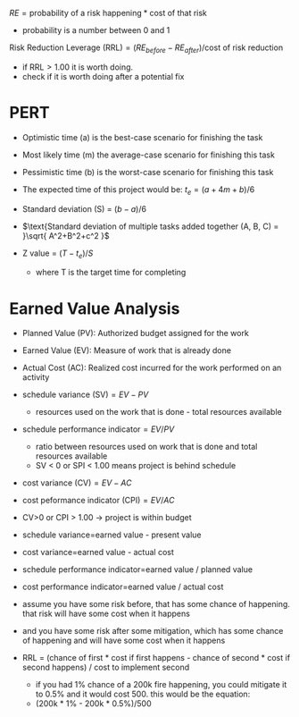 $RE = \text{probability of a risk happening}*\text{cost of that risk}$
- probability is a number between 0 and 1

$\text{Risk Reduction Leverage (RRL)}=(RE_{before}-RE_{after})/\text{cost of risk reduction}$
- if $\text{RRL}>1.00$ it is worth doing.
- check if it is worth doing after a potential fix

# PERT 
- $\text{Optimistic time (a) is the best-case scenario for finishing the task}$
- $\text{Most likely time (m) the average-case scenario for finishing this task}$
- $\text{Pessimistic time (b) is the worst-case scenario for finishing this task}$

- $\text{The expected time of this project would be: }t_{e}=(a+4m+b)/6$
- $\text{Standard deviation (S) = }(b-a)/6$
- $\text{Standard deviation of multiple tasks added together (A, B, C) = }\sqrt{ A^2+B^2+c^2 }$
- $\text{Z value = }(T-t_{e})/S$
	- $\text{where T is the target time for completing}$

# Earned Value Analysis 
- $\text{Planned Value (PV): Authorized budget assigned for the work}$
- $\text{Earned Value (EV): Measure of work that is already done}$
- $\text{Actual Cost (AC): Realized cost incurred for the work performed on an activity}$
- $\text{schedule variance (SV)} = EV-PV$
	- resources used on the work that is done - total resources available
- $\text{schedule performance indicator}=EV/PV$
	- ratio between resources used on work that is done and total resources available
	- SV < 0 or SPI < 1.00 means project is behind schedule

- $\text{cost variance (CV)}=EV-AC$
- $\text{cost peformance indicator (CPI)}=EV/AC$
- CV>0 or CPI > 1.00 -> project is within budget

- $\text{schedule variance=earned value - present value}$
- $\text{cost variance=earned value - actual cost}$
- $\text{schedule performance indicator=earned value / planned value}$
- $\text{cost performance indicator=earned value / actual cost}$


- assume you have some risk before, that has some chance of happening. that risk will have some cost when it happens
- and you have some risk after some mitigation, which has some chance of happening and will have some cost when it happens
- RRL = (chance of first * cost if first happens - chance of second * cost if second happens) / cost to implement second
	- if you had 1% chance of a 200k fire happening, you could mitigate it to 0.5% and it would cost 500. this would be the equation:
	- (200k * 1% - 200k * 0.5%)/500